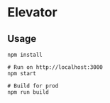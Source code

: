 # Elevator 

## Usage
```
npm install

# Run on http://localhost:3000
npm start

# Build for prod
npm run build
```

